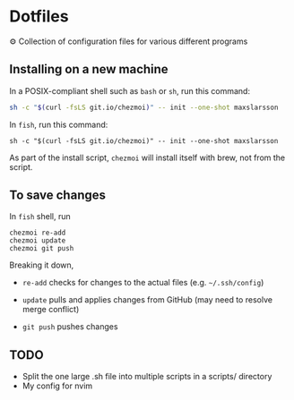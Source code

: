 # Dotfiles

⚙️  Collection of configuration files for various different programs

## Installing on a new machine

In a POSIX-compliant shell such as `bash` or `sh`, run this command:

```bash
sh -c "$(curl -fsLS git.io/chezmoi)" -- init --one-shot maxslarsson
```

In `fish`, run this command:

```fish
sh -c "$(curl -fsLS git.io/chezmoi)" -- init --one-shot maxslarsson
```

As part of the install script, `chezmoi` will install itself with brew, not from the script.

## To save changes

In `fish` shell, run

```fish
chezmoi re-add
chezmoi update
chezmoi git push
```

Breaking it down,

- `re-add` checks for changes to the actual files (e.g. `~/.ssh/config`)

- `update` pulls and applies changes from GitHub (may need to resolve merge conflict)

- `git push` pushes changes


## TODO

- Split the one large .sh file into multiple scripts in a scripts/ directory
- My config for nvim

